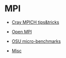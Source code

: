 # MPI

-   [Cray MPICH tips&tricks](05_01_Cray_MPICH_tips.md)

-   [Open MPI](05_02_OpenMPI.md)

-   [OSU micro-benchmarks](05_03_OSU_benchmarks.md)

-   [Misc](05_99_misc.md)
  